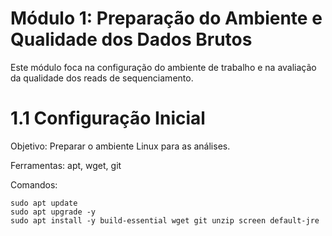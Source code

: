# Módulo 1: Preparação do Ambiente e Qualidade dos Dados Brutos
Este módulo foca na configuração do ambiente de trabalho e na avaliação da qualidade dos reads de sequenciamento.

# 1.1 Configuração Inicial
Objetivo: Preparar o ambiente Linux para as análises.

Ferramentas: apt, wget, git

Comandos:

```
sudo apt update
sudo apt upgrade -y
sudo apt install -y build-essential wget git unzip screen default-jre
```
